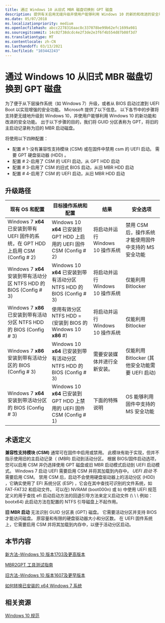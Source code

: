 ```yaml
---
title: 通过 Windows 10 从旧式 MBR 磁盘切换到 GPT 磁盘
description: 提供有关启用无缝升级并使用户能够利用 Windows 10 的新的和改进的安全功能的指南。
ms.date: 05/07/2018
ms.localizationpriority: medium
ms.openlocfilehash: abcc2278316aac8c337078be99b62efc1699a981
ms.sourcegitcommit: 14c02f38dcdc4e2f3de2e3f6f4b554d87b08f3d7
ms.translationtype: MT
ms.contentlocale: zh-CN
ms.lasthandoff: 03/13/2021
ms.locfileid: "103442243"
---
```

# <a name="switch-from-legacy-mbr-disk-to-gpt-disk-with-windows-10"></a>通过 Windows 10 从旧式 MBR 磁盘切换到 GPT 磁盘

为了便于从下层操作系统（如 Windows 7）升级，或者从 BIOS 启动过渡到 UEFI Boot 以实现增强的安全功能。 Microsoft 提供了以下信息。 以下各节中的步骤将支持更无缝地升级到 Windows 10，并使用户能够利用 Windows 10 的新功能和改进的安全功能。 出于以下步骤的目的，我们将 GUID 分区表称为 GPT，将旧的主启动记录称为旧的 MBR 启动磁盘。

将使用以下四种配置：

- 配置 \# 1-没有兼容性支持模块 (CSM) 或在固件中禁用 csm 的 UEFI 启动。 需要 GPT 硬盘驱动器 (HDD) 。
- 配置 \# 2-启用了 CSM 的 UEFI 启动，从 GPT HDD 启动
- 配置 \# 3-启用了 CSM 的旧式 BIOS 启动，从旧 MBR HDD 启动
- 配置 \# 4-启用了 CSM 的 UEFI 启动，从旧 MBR HDD 启动

## <a name="upgrade-paths"></a>升级路径

| 现有 OS 和配置 | 目标操作系统和配置 | 结果 | 安全选项 |
|--|--|--|--|
| Windows 7 **x64** 已安装到带有 UEFI 固件的系统，在 GPT HDD 上启用 CSM (Config \# 2)  | Windows 10 **x64** 已安装到 GPT HDD 上启用的 UEFI 固件 CSM (Config \# 2)  | 将启动并运行 Windows 10 操作系统 | 禁用 CSM 后，操作系统才能使用固件中支持的 MS 安全功能 |
| Windows 7 **x64** 安装到带有活动分区 NTFS HDD 的 BIOS (Config \# 3)  | Windows 10 **x64** 已安装到带有活动分区 NTFS HDD 的 BIOS (Config \# 3)  | 将启动并运行 Windows 10 操作系统 | 仅能利用 Bitlocker |
| Windows 7 **x86** 已安装到带有活动分区 NTFS HDD 的 BIOS (Config \# 3)  | 使用有效分区 NTFS HDD = (安装到 BIOS 的 Windows 10 **x86** \#)  | 将启动并运行 Windows 10 操作系统 | 仅能利用 Bitlocker |
| Windows 7 **x86** 安装到带有活动分区的 BIOS (Config \# 3)  | Windows 10 **x64** 已安装到带有活动分区 NTFS HDD 的 BIOS (Config \# 3)  | 需要安装媒体并进行全新安装。 | 仅能利用 Bitlocker (其他安全功能需要 UEFI 启动)  |
| Windows 7 **x64** 安装到带活动分区的 BIOS (Config \# 3)  | Windows 10 **x64** 已安装到 GPT HDD 上禁用的 UEFI 固件 CSM (Config \# 1)  | 下面的特殊说明 | OS 能够利用固件中支持的 MS 安全功能 |

## <a name="definition-of-terms"></a>术语定义

**兼容性支持模块 (CSM)** 通常可在固件中启用或禁用。 此模块有助于实现，但并不指示使用旧的主启动记录（ (MBR) 启动到活动分区。 根据 BIOS/固件启动选项，您可以启用 CSM 并仍选择使用 GPT 磁盘或旧 MBR 启动模式启动到 UEFI 启动模式。 Windows 7 启动 UEFI 需要启用 CSM 并将其加载到内存中。
*UEFI 启动* 不需要启用 CSM。 禁用 CSM 后，启动不会使用硬盘驱动器上的活动分区 (HDD) ，它确实使用了 EFI 系统分区 (ESP) ，它会在其中查找可识别的文件系统，如 FAT-FAT32 和启动文件。 可以在) NVRAM (boot000n) 或 b) 中使用 UEFI 规范定义的用于查找 efi 启动启动方法的回退引导方法来定义启动文件 (\\ \\ \\ 例如： bootx64) 此启动方法在配置的 NTFS 引导磁盘上不起作用。

**旧 MBR 启动** 无法识别 GUID 分区表 (GPT) 磁盘。 它需要活动分区并支持 BIOS 才能访问磁盘。 原容量和有限的硬盘驱动器大小和分区数。 在 UEFI 固件系统上，它需要启用 CSM 并将其加载到内存中，以便于活动分区启动。

## <a name="in-this-section"></a>本节内容

[新方法-Windows 10 版本1703及更高版本](new-method--windows-10--version-1703-and-later.md)

[MBR2GPT 工具测试指南](mbr2gpt-tool-test-guidance.md)

[旧方法-Windows 10 版本1607及更早版本](old-method--windows-10--version-1607-and-earlier.md)

[如何转换已安装的 x64 Windows 7 系统](how-to-convert-an-installed-x64-windows-7.md)

## <a name="related-resources"></a>相关资源

[Windows 10 规范](https://www.microsoft.com/windows/Windows-10-specifications)
